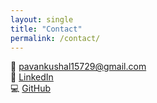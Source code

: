 ```yaml
---
layout: single
title: "Contact"
permalink: /contact/
---
```


📧 pavankushal15729@gmail.com  
🔗 [LinkedIn](https://linkedin.com/in/pavan-kushal-velagaleti)  
💻 [GitHub](https://github.com/wukongxzero)
